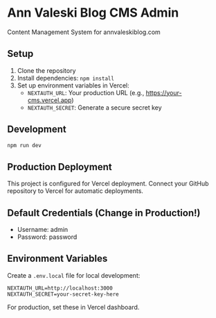 # Ann Valeski Blog CMS Admin

Content Management System for annvaleskiblog.com

## Setup

1. Clone the repository
2. Install dependencies: `npm install`
3. Set up environment variables in Vercel:
   - `NEXTAUTH_URL`: Your production URL (e.g., https://your-cms.vercel.app)
   - `NEXTAUTH_SECRET`: Generate a secure secret key

## Development

```bash
npm run dev
```

## Production Deployment

This project is configured for Vercel deployment. Connect your GitHub repository to Vercel for automatic deployments.

## Default Credentials (Change in Production!)

- Username: admin
- Password: password

## Environment Variables

Create a `.env.local` file for local development:

```
NEXTAUTH_URL=http://localhost:3000
NEXTAUTH_SECRET=your-secret-key-here
```

For production, set these in Vercel dashboard.